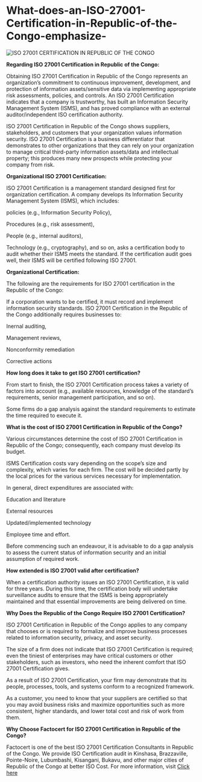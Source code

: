 # What-does-an-ISO-27001-Certification-in-Republic-of-the-Congo-emphasize-

![ISO 27001 CERTIFICATION IN REPUBLIC OF THE CONGO](https://user-images.githubusercontent.com/89084770/175872226-4bb745b4-333f-4f6f-9071-708e630675dd.png)

**Regarding ISO 27001 Certification in Republic of the Congo:**

Obtaining ISO 27001 Certification in Republic of the Congo represents an organization’s commitment to continuous improvement, development, and protection of information assets/sensitive data via implementing appropriate risk assessments, policies, and controls.
An ISO 27001 Certification indicates that a company is trustworthy, has built an Information Security Management System (ISMS), and has proved compliance with an external auditor/independent ISO certification authority.

ISO 27001 Certification in Republic of the Congo shows suppliers, stakeholders, and customers that your organization values information security.
ISO 27001 Certification is a business differentiator that demonstrates to other organizations that they can rely on your organization to manage critical third-party information assets/data and intellectual property; this produces many new prospects while protecting your company from risk.

**Organizational ISO 27001 Certification:**

ISO 27001 Certification is a management standard designed first for organization certification.
A company develops its Information Security Management System (ISMS), which includes:

policies (e.g., Information Security Policy),

Procedures (e.g., risk assessment),

People (e.g., internal auditors),

Technology (e.g., cryptography), and so on, asks a certification body to audit whether their ISMS meets the standard.
If the certification audit goes well, their ISMS will be certified following ISO 27001.

**Organizational Certification:**

The following are the requirements for ISO 27001 certification in the Republic of the Congo:

If a corporation wants to be certified, it must record and implement information security standards.
ISO 27001 Certification in the Republic of the Congo additionally requires businesses to:

Inernal auditing,

Management reviews,

Nonconformity remediation

Corrective actions

**How long does it take to get ISO 27001 certification?**

From start to finish, the ISO 27001 Certification process takes a variety of factors into account (e.g., available resources, knowledge of the standard’s requirements, senior management participation, and so on).

Some firms do a gap analysis against the standard requirements to estimate the time required to execute it.

**What is the cost of ISO 27001 Certification in Republic of the Congo?**

Various circumstances determine the cost of ISO 27001 Certification in Republic of the Congo; consequently, each company must develop its budget.

ISMS Certification costs vary depending on the scope’s size and complexity, which varies for each firm. The cost will be decided partly by the local prices for the various services necessary for implementation.

In general, direct expenditures are associated with:

Education and literature

External resources

Updated/implemented technology

Employee time and effort.

Before commencing such an endeavour, it is advisable to do a gap analysis to assess the current status of information security and an initial assumption of required work.

**How extended is ISO 27001 valid after certification?**

When a certification authority issues an ISO 27001 Certification, it is valid for three years. During this time, the certification body will undertake surveillance audits to ensure that the ISMS is being appropriately maintained and that essential improvements are being delivered on time.

**Why Does the Republic of the Congo Require ISO 27001 Certification?**

ISO 27001 Certification in Republic of the Congo applies to any company that chooses or is required to formalize and improve business processes related to information security, privacy, and asset security.

The size of a firm does not indicate that ISO 27001 Certification is required; even the tiniest of enterprises may have critical customers or other stakeholders, such as investors, who need the inherent comfort that ISO 27001 Certification gives.

As a result of ISO 27001 Certification, your firm may demonstrate that its people, processes, tools, and systems conform to a recognized framework.

As a customer, you need to know that your suppliers are certified so that you may avoid business risks and maximize opportunities such as more consistent, higher standards, and lower total cost and risk of work from them.

**Why Choose Factocert for ISO 27001 Certification in Republic of the Congo?**

Factocert is one of the best ISO 27001 Certification Consultants in Republic of the Congo. We provide ISO Certification audit in Kinshasa, Brazzaville, Pointe-Noire, Lubumbashi, Kisangani, Bukavu, and other major cities of Republic of the Congo at better ISO Cost. For more information, visit <a href="https://factocert.com/republic-of-the-congo/iso-27001-certification-in-republic-of-the-congo/">Click here </a>
